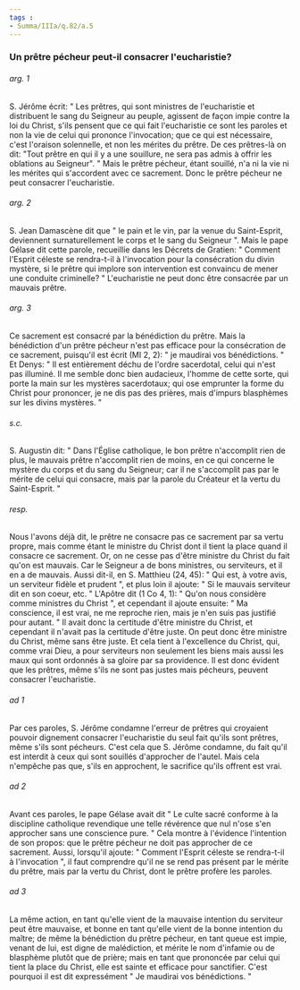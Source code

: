 ```yaml
---
tags : 
- Summa/IIIa/q.82/a.5
---
```


### Un prêtre pécheur peut-il consacrer l'eucharistie?

###### arg. 1
S. Jérôme écrit: " Les prêtres, qui sont ministres de l'eucharistie et distribuent le sang du Seigneur au peuple, agissent de façon impie contre la loi du Christ, s'ils pensent que ce qui fait l'eucharistie ce sont les paroles et non la vie de celui qui prononce l'invocation; que ce qui est nécessaire, c'est l'oraison solennelle, et non les mérites du prêtre. De ces prêtres-là on dit: "Tout prêtre en qui il y a une souillure, ne sera pas admis à offrir les oblations au Seigneur". " Mais le prêtre pécheur, étant souillé, n'a ni la vie ni les mérites qui s'accordent avec ce sacrement. Donc le prêtre pécheur ne peut consacrer l'eucharistie. 

###### arg. 2
S. Jean Damascène dit que " le pain et le vin, par la venue du Saint-Esprit, deviennent surnaturellement le corps et le sang du Seigneur ". Mais le pape Gélase dit cette parole, recueillie dans les Décrets de Gratien: " Comment l'Esprit céleste se rendra-t-il à l'invocation pour la consécration du divin mystère, si le prêtre qui implore son intervention est convaincu de mener une conduite criminelle? " L'eucharistie ne peut donc être consacrée par un mauvais prêtre. 

###### arg. 3
Ce sacrement est consacré par la bénédiction du prêtre. Mais la bénédiction d'un prêtre pécheur n'est pas efficace pour la consécration de ce sacrement, puisqu'il est écrit (MI 2, 2): " je maudirai vos bénédictions. " Et Denys: " Il est entièrement déchu de l'ordre sacerdotal, celui qui n'est pas illuminé. Il me semble donc bien audacieux, l'homme de cette sorte, qui porte la main sur les mystères sacerdotaux; qui ose emprunter la forme du Christ pour prononcer, je ne dis pas des prières, mais d'impurs blasphèmes sur les divins mystères. " 

###### s.c.
S. Augustin dit: " Dans l'Église catholique, le bon prêtre n'accomplit rien de plus, le mauvais prêtre n'accomplit rien de moins, en ce qui concerne le mystère du corps et du sang du Seigneur; car il ne s'accomplit pas par le mérite de celui qui consacre, mais par la parole du Créateur et la vertu du Saint-Esprit. " 

###### resp.
Nous l'avons déjà dit, le prêtre ne consacre pas ce sacrement par sa vertu propre, mais comme étant le ministre du Christ dont il tient la place quand il consacre ce sacrement. Or, on ne cesse pas d'être ministre du Christ du fait qu'on est mauvais. Car le Seigneur a de bons ministres, ou serviteurs, et il en a de mauvais. Aussi dit-il, en S. Matthieu (24, 45): " Qui est, à votre avis, un serviteur fidèle et prudent ", et plus loin il ajoute: " Si le mauvais serviteur dit en son coeur, etc. " L'Apôtre dit (1 Co 4, 1): " Qu'on nous considère comme ministres du Christ ", et cependant il ajoute ensuite: " Ma conscience, il est vrai, ne me reproche rien, mais je n'en suis pas justifié pour autant. " Il avait donc la certitude d'être ministre du Christ, et cependant il n'avait pas la certitude d'être juste. On peut donc être ministre du Christ, même sans être juste. Et cela tient à l'excellence du Christ, qui, comme vrai Dieu, a pour serviteurs non seulement les biens mais aussi les maux qui sont ordonnés à sa gloire par sa providence. Il est donc évident que les prêtres, même s'ils ne sont pas justes mais pécheurs, peuvent consacrer l'eucharistie. 

###### ad 1
Par ces paroles, S. Jérôme condamne l'erreur de prêtres qui croyaient pouvoir dignement consacrer l'eucharistie du seul fait qu'ils sont prêtres, même s'ils sont pécheurs. C'est cela que S. Jérôme condamne, du fait qu'il est interdit à ceux qui sont souillés d'approcher de l'autel. Mais cela n'empêche pas que, s'ils en approchent, le sacrifice qu'ils offrent est vrai. 

###### ad 2
Avant ces paroles, le pape Gélase avait dit " Le culte sacré conforme à la discipline catholique revendique une telle révérence que nul n'ose s'en approcher sans une conscience pure. " Cela montre à l'évidence l'intention de son propos: que le prêtre pécheur ne doit pas approcher de ce sacrement. Aussi, lorsqu'il ajoute: " Comment l'Esprit céleste se rendra-t-il à l'invocation ", il faut comprendre qu'il ne se rend pas présent par le mérite du prêtre, mais par la vertu du Christ, dont le prêtre profère les paroles. 

###### ad 3
La même action, en tant qu'elle vient de la mauvaise intention du serviteur peut être mauvaise, et bonne en tant qu'elle vient de la bonne intention du maître; de même la bénédiction du prêtre pécheur, en tant queue est impie, venant de lui, est digne de malédiction, et mérite le nom d'infamie ou de blasphème plutôt que de prière; mais en tant que prononcée par celui qui tient la place du Christ, elle est sainte et efficace pour sanctifier. C'est pourquoi il est dit expressément " Je maudirai vos bénédictions. " 

